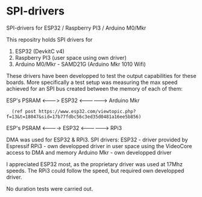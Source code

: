 # SPI-drivers
 SPI-drivers for ESP32 / Raspberry PI3 / Arduino M0/Mkr

This repositry holds SPI drivers for 
1) ESP32 (DevkitC v4)
2) Raspberry PI3 (user space using own driver)
3) Arduino M0/Mkr - SAMD21G (Arduino Mkr 1010 Wifi)

These drivers have been developped to test the output capabilities for these boards.
More specifically a test setup was measuring the max speed achieved for an SPI bus created between the memory of each of them:
   
   ESP's PSRAM <---> ESP32 <------> Arduino Mkr 
      
      (ref post https://www.esp32.com/viewtopic.php?f=13&t=18047&sid=17b77fdbc56c3ed35d0481a16ee5b856)
   
   ESP's PSRAM <----> ESP32 <------> RPi3

DMA was used for ESP32 & RPi3.
SPI drivers: 
 ESP32 - driver provided by Espressif
 RPi3 - own developped driver in user space using the VideoCore access to DMA and memory
 Arduino Mkr - own developped driver
 
I appreciated ESP32 most, as the proprietary driver was used at 17Mhz speeds.
The RPi3 could follow the speed, but required own developped driver.

No duration tests were carried out.

